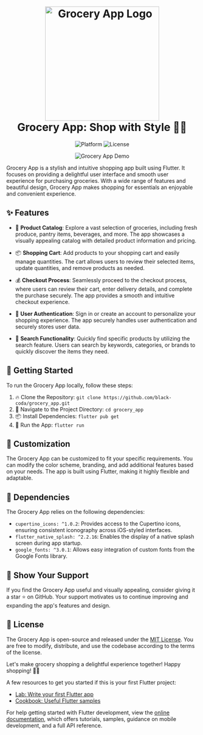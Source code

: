 <h1 align="center">
  <img src="https://github.com/black-coda/grocery_app/blob/main/assets/spalsh.png?raw=true" alt="Grocery App Logo" width="300px">
  <br>
  Grocery App: Shop with Style 🛒✨
</h1>

<p align="center">
  <img src="https://img.shields.io/badge/platform-flutter-blue.svg" alt="Platform">
  <img src="https://img.shields.io/badge/license-MIT-green.svg" alt="License">
</p>

<p align="center">
  <img src="grocery_app_demo.gif" alt="Grocery App Demo">
</p>

Grocery App is a stylish and intuitive shopping app built using Flutter. It focuses on providing a delightful user interface and smooth user experience for purchasing groceries. With a wide range of features and beautiful design, Grocery App makes shopping for essentials an enjoyable and convenient experience.

## ✨ Features

- 🛒 **Product Catalog**: Explore a vast selection of groceries, including fresh produce, pantry items, beverages, and more. The app showcases a visually appealing catalog with detailed product information and pricing.

- 📦 **Shopping Cart**: Add products to your shopping cart and easily manage quantities. The cart allows users to review their selected items, update quantities, and remove products as needed.

- 💰 **Checkout Process**: Seamlessly proceed to the checkout process, where users can review their cart, enter delivery details, and complete the purchase securely. The app provides a smooth and intuitive checkout experience.

- 🌟 **User Authentication**: Sign in or create an account to personalize your shopping experience. The app securely handles user authentication and securely stores user data.

- 🎯 **Search Functionality**: Quickly find specific products by utilizing the search feature. Users can search by keywords, categories, or brands to quickly discover the items they need.

## 🚀 Getting Started

To run the Grocery App locally, follow these steps:

1. 🔥 Clone the Repository: `git clone https://github.com/black-coda/grocery_app.git`
2. 🚀 Navigate to the Project Directory: `cd grocery_app`
3. 📦 Install Dependencies: `flutter pub get`
4. 🚀 Run the App: `flutter run`

## 🎨 Customization

The Grocery App can be customized to fit your specific requirements. You can modify the color scheme, branding, and add additional features based on your needs. The app is built using Flutter, making it highly flexible and adaptable.

## 📄 Dependencies

The Grocery App relies on the following dependencies:

- `cupertino_icons: ^1.0.2`: Provides access to the Cupertino icons, ensuring consistent iconography across iOS-styled interfaces.
- `flutter_native_splash: ^2.2.16`: Enables the display of a native splash screen during app startup.
- `google_fonts: ^3.0.1`: Allows easy integration of custom fonts from the Google Fonts library.

## 🌟 Show Your Support

If you find the Grocery App useful and visually appealing, consider giving it a star ⭐️ on GitHub. Your support motivates us to continue improving and expanding the app's features and design.

## 📝 License

The Grocery App is open-source and released under the [MIT License](LICENSE). You are free to modify, distribute, and use the codebase according to the terms of the license.

Let's make grocery shopping a delightful experience together! Happy shopping! 🛒✨


A few resources to get you started if this is your first Flutter project:

- [Lab: Write your first Flutter app](https://docs.flutter.dev/get-started/codelab)
- [Cookbook: Useful Flutter samples](https://docs.flutter.dev/cookbook)

For help getting started with Flutter development, view the
[online documentation](https://docs.flutter.dev/), which offers tutorials,
samples, guidance on mobile development, and a full API reference.
